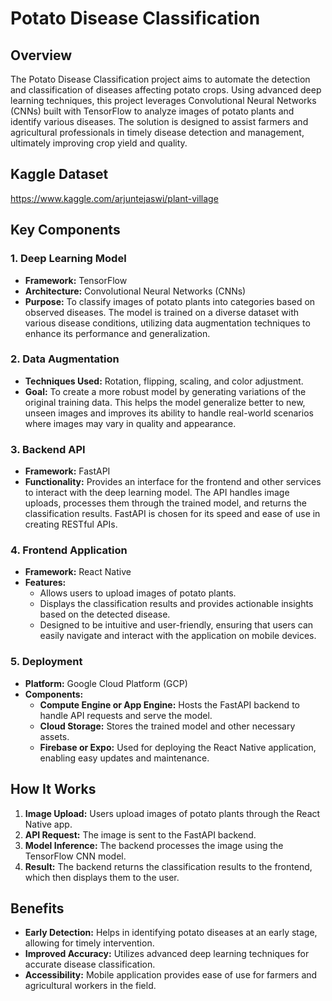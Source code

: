 # Potato Disease Classification

## Overview

The Potato Disease Classification project aims to automate the detection and classification of diseases affecting potato crops. Using advanced deep learning techniques, this project leverages Convolutional Neural Networks (CNNs) built with TensorFlow to analyze images of potato plants and identify various diseases. The solution is designed to assist farmers and agricultural professionals in timely disease detection and management, ultimately improving crop yield and quality.

## Kaggle Dataset 
https://www.kaggle.com/arjuntejaswi/plant-village

## Key Components

### 1. Deep Learning Model

- **Framework:** TensorFlow
- **Architecture:** Convolutional Neural Networks (CNNs)
- **Purpose:** To classify images of potato plants into categories based on observed diseases. The model is trained on a diverse dataset with various disease conditions, utilizing data augmentation techniques to enhance its performance and generalization.

### 2. Data Augmentation

- **Techniques Used:** Rotation, flipping, scaling, and color adjustment.
- **Goal:** To create a more robust model by generating variations of the original training data. This helps the model generalize better to new, unseen images and improves its ability to handle real-world scenarios where images may vary in quality and appearance.

### 3. Backend API

- **Framework:** FastAPI
- **Functionality:** Provides an interface for the frontend and other services to interact with the deep learning model. The API handles image uploads, processes them through the trained model, and returns the classification results. FastAPI is chosen for its speed and ease of use in creating RESTful APIs.

### 4. Frontend Application

- **Framework:** React Native
- **Features:** 
  - Allows users to upload images of potato plants.
  - Displays the classification results and provides actionable insights based on the detected disease.
  - Designed to be intuitive and user-friendly, ensuring that users can easily navigate and interact with the application on mobile devices.

### 5. Deployment

- **Platform:** Google Cloud Platform (GCP)
- **Components:**
  - **Compute Engine or App Engine:** Hosts the FastAPI backend to handle API requests and serve the model.
  - **Cloud Storage:** Stores the trained model and other necessary assets.
  - **Firebase or Expo:** Used for deploying the React Native application, enabling easy updates and maintenance.

## How It Works

1. **Image Upload:** Users upload images of potato plants through the React Native app.
2. **API Request:** The image is sent to the FastAPI backend.
3. **Model Inference:** The backend processes the image using the TensorFlow CNN model.
4. **Result:** The backend returns the classification results to the frontend, which then displays them to the user.

## Benefits

- **Early Detection:** Helps in identifying potato diseases at an early stage, allowing for timely intervention.
- **Improved Accuracy:** Utilizes advanced deep learning techniques for accurate disease classification.
- **Accessibility:** Mobile application provides ease of use for farmers and agricultural workers in the field.
